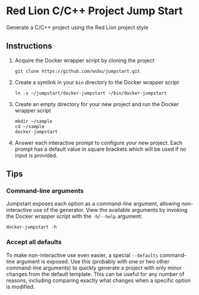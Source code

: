 Red Lion C/C++ Project Jump Start
=================================

Generate a C/C++ project using the Red Lion project style

Instructions
------------

1. Acquire the Docker wrapper script by cloning the project
   ```
   git clone https://github.com/wsbu/jumpstart.git 
   ```
2. Create a symlink in your `bin` directory to the Docker wrapper script
   ```
   ln -s ~/jumpstart/docker-jumpstart ~/bin/docker-jumpstart
   ```
3. Create an empty directory for your new project and run the Docker wrapper 
   script
   ```
   mkdir ~/sample
   cd ~/sample
   docker-jumpstart
   ```
4. Answer each interactive prompt to configure your new project. Each prompt 
   has a default value in square brackets which will be used if no input is 
   provided.
   
Tips
----

### Command-line arguments

Jumpstart exposes each option as a command-line argument, allowing 
non-interactive use of the generator. View the available arguments by invoking
the Docker wrapper script with the `-h`/`--help` argument:

```
docker-jumpstart -h
```

### Accept all defaults

To make non-interactive use even easier, a special `--defaults` command-line 
argument is exposed. Use this (probably with one or two other command-line 
arguments) to quickly generate a project with only minor changes from the
default template. This can be useful for any number of reasons, including
comparing exactly what changes when a specific option is modified.
